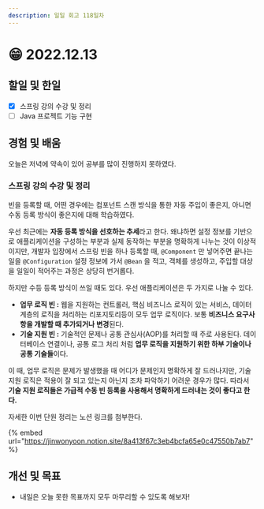 ```yaml
---
description: 일일 회고 118일차
---
```


# 😁 2022.12.13

## 할일 및 한일&#x20;

* [x] 스프링 강의 수강 및 정리&#x20;
* [ ] Java 프로젝트 기능 구현&#x20;

## 경험 및 배움&#x20;

오늘은 저녁에 약속이 있어 공부를 많이 진행하지 못하였다.

### 스프링 강의 수강 및 정리&#x20;

빈을 등록할 때, 어떤 경우에는 컴포넌트 스캔 방식을 통한 자동 주입이 좋은지, 아니면 수동 등록 방식이 좋은지에 대해 학습하였다.

우선 최근에는 **자동 등록 방식을 선호하는 추세**라고 한다. 왜냐하면 설정 정보를 기반으로 애플리케이션을 구성하는 부분과 실제 동작하는 부분을 명확하게 나누는 것이 이상적이지만, 개발자 입장에서 스프링 빈을 하나 등록할 때, `@Component` 만 넣어주면 끝나는 일을 `@Configuration` 설정 정보에 가서 `@Bean` 을 적고, 객체를 생성하고, 주입할 대상을 일일이 적어주는 과정은 상당히 번거롭다.

하지만 수등 등록 방식이 쓰일 때도 있다. 우선 애플리케이션은 두 가지로 나눌 수 있다.

* **업무 로직 빈 :** 웹을 지원하는 컨트롤러, 핵심 비즈니스 로직이 있는 서비스, 데이터 계층의 로직을 처리하는 리포지토리등이 모두 업무 로직이다. 보통 **비즈니스 요구사항을 개발할 때 추가되거나 변경**된다.
* **기술 지원 빈 :** 기술적인 문제나 공통 관심사(AOP)를 처리할 때 주로 사용된다. 데이터베이스 연결이나, 공통 로그 처리 처럼 **업무 로직을 지원하기 위한 하부 기술이나 공통 기술들**이다.

이 때, 업무 로직은 문제가 발생했을 때 어디가 문제인지 명확하게 잘 드러나지만, 기술 지원 로직은 적용이 잘 되고 있는지 아닌지 조차 파악하기 어려운 경우가 많다. 따라서 **기술 지원 로직들은 가급적 수동 빈 등록을 사용해서 명확하게 드러내는 것이 좋다고 한다.**

자세한 이번 단원 정리는 노션 링크를 첨부한다.

{% embed url="https://jinwonyoon.notion.site/8a413f67c3eb4bcfa65e0c47550b7ab7" %}

## 개선 및 목표&#x20;

* 내일은 오늘 못한 목표까지 모두 마무리할 수 있도록 해보자!&#x20;
